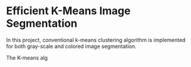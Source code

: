# Efficient K-Means Image Segmentation

In this project, conventional k-means clustering algorithm is implemented for both gray-scale and colored image segmentation.

The K-means alg